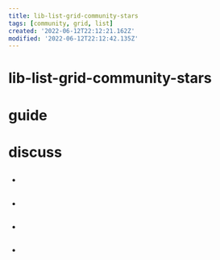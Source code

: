 ```yaml
---
title: lib-list-grid-community-stars
tags: [community, grid, list]
created: '2022-06-12T22:12:21.162Z'
modified: '2022-06-12T22:12:42.135Z'
---
```


# lib-list-grid-community-stars

# guide

# discuss
- ## 

- ## 

- ## 

- ## 
